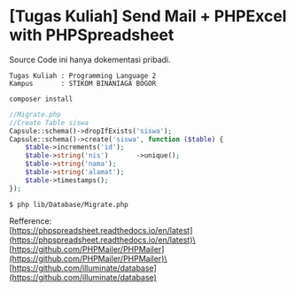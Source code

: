 # [Tugas Kuliah] Send Mail + PHPExcel with PHPSpreadsheet

Source Code ini hanya dokementasi pribadi.
```
Tugas Kuliah : Programming Language 2
Kampus       : STIKOM BINANIAGA BOGOR
```

```
composer install
```

```php
//Migrate.php
//Create Table siswa
Capsule::schema()->dropIfExists('siswa');
Capsule::schema()->create('siswa', function ($table) {
    $table->increments('id');
    $table->string('nis')       ->unique();
    $table->string('nama');
    $table->string('alamat');
    $table->timestamps();
});
```

```
$ php lib/Database/Migrate.php
```



Refference:\
[https://phpspreadsheet.readthedocs.io/en/latest](https://phpspreadsheet.readthedocs.io/en/latest)\
[https://github.com/PHPMailer/PHPMailer](https://github.com/PHPMailer/PHPMailer)\
[https://github.com/illuminate/database](https://github.com/illuminate/database)